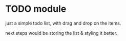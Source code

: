 # TODO module

just a simple todo list, with drag and drop on the items.

next steps would be storing the list & styling it better.
